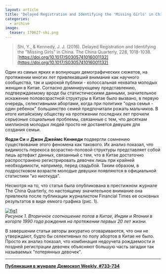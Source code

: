 ```yaml
---
layout: article
title: "Delayed Registration and Identifying the 'Missing Girls' in China"
categories: 
  - archive
image:
  teaser: 170627-shi.png
---
```


> Shi, Y., & Kennedy, J. J. (2016). Delayed Registration and Identifying the "Missing Girls" in China. The China Quarterly, 228, 1018-1038. [https://doi.org/10.1017/S0305741016001132](https://doi.org/10.1017/S0305741016001132)

Один из самых ярких и волнующих демографических сюжетов, на протяжении многих лет привлекавший внимание как научного сообщества, так и широкой публики - колоссальная нехватка молодых женщин в Китае. Согласно доминирующему представлению, подтверждаемому вроде бы статистическими данными, значительное искажение половозрастной структуры в Китае было вызвано, в первую очередь, селективными абортами, когда при политике "одна семья - один ребенок" большинство семей предпочитали рожать мальчиков. В итоге китайскому обществу на протяжении последних лет прочили серьезные социальные проблемы, связанные с тем, что десяткам миллионов молодых людей просто не достанется девушек для создания семьи.

**Яодзи Си** и **Джон Джеймс Кеннеди** подвергли сомнению существование этого феномена как такового. Их анализ показал, что видимость перекоса возрастно-половой структуры представляет собой лишь артефакт данных, связанный с тем, что в Китае достаточно распространено регистрировать девочек лишь при крайней необходимости, например, перед свадьбой. Таким образом, в подростковом возрасте молодые девушки появляются в официальной статистики "из ниоткуда".

Несмотря на то, что статья была опубликована в престижном журнале The China Quarterly, по настоящему значительное внимание она привлекла после публикации журналистом Financial Times ее основных результатов в виде емкого графика (рис. 1).

[![fig1][f1]][f1]  
*Рисунок 1. Вторичное соотношение полов в Китае, Индии и Японии в когорте 1990 года рождения на протяжении первых 20 лет жизни.*

В завершении статьи авторы аккуратно оговариваются, что они не утверждают, будто бы селективных по полу абортов в Китае не было. Просто их анализ показал, что комбинация недоучета рождаемости и поздней регистрации девочек объясняют большую часть загадки так называемых "потерянных девочек".


[f1]: /dem-digest/images/2017/733-fig-01.png


***
**[Публикация в жунрале Демоскоп Weekly, #733-734](http://demoscope.ru/weekly/2017/0733/digest01.php)**  

